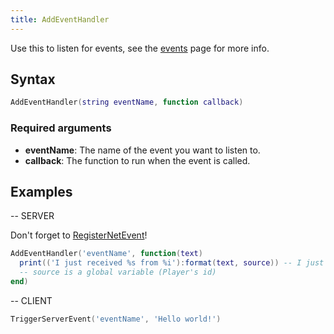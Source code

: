 ```yaml
---
title: AddEventHandler
---
```


Use this to listen for events, see the [events][listening-for-events] page for more info.

Syntax
------

```lua
AddEventHandler(string eventName, function callback)
```

### Required arguments
- **eventName**: The name of the event you want to listen to.
- **callback**: The function to run when the event is called.

Examples
--------

-- SERVER

Don't forget to [RegisterNetEvent][]!
```lua
AddEventHandler('eventName', function(text)
  print(('I just received %s from %i'):format(text, source)) -- I just received Hello world! from (player id)
  -- source is a global variable (Player's id)
end)
```
-- CLIENT
```lua
TriggerServerEvent('eventName', 'Hello world!')
```
[listening-for-events]: /docs/scripting-manual/working-with-events/listening-for-events/
[RegisterNetEvent]: /docs/scripting-reference/runtimes/lua/functions/RegisterNetEvent/
